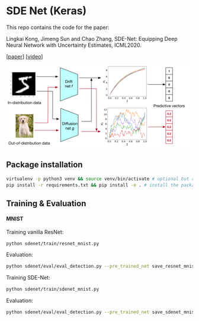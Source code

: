 # SDE Net (Keras)
This repo contains the code for the paper:

Lingkai Kong, Jimeng Sun and Chao Zhang, SDE-Net: Equipping Deep Neural Network with Uncertainty Estimates, ICML2020.

[[paper](https://arxiv.org/abs/2008.10546)] [[video](https://www.youtube.com/watch?v=RylZA4Ioc3M)]

![SDE-Net](figure/illustration.png)

## Package installation

```bash
virtualenv -p python3 venv && source venv/bin/activate # optional but recommended.
pip install -r requirements.txt && pip install -e . # install the package.
```

## Training & Evaluation

#### MNIST

Training vanilla ResNet:

```bash
python sdenet/train/resnet_mnist.py 
```

Evaluation:

```bash
python sdenet/eval/eval_detection.py --pre_trained_net save_resnet_mnist/final_model.h5 --network resnet --dataset mnist --out_dataset svhn
```

Training SDE-Net:

```bash
python sdenet/train/sdenet_mnist.py 
```

Evaluation:

```bash
python sdenet/eval/eval_detection.py --pre_trained_net save_sdenet_mnist/final_model --network sdenet --dataset mnist --out_dataset svhn
```
